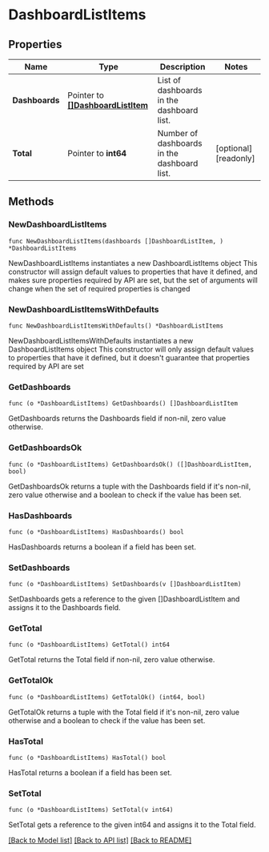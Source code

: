 # DashboardListItems

## Properties

Name | Type | Description | Notes
------------ | ------------- | ------------- | -------------
**Dashboards** | Pointer to [**[]DashboardListItem**](DashboardListItem.md) | List of dashboards in the dashboard list. | 
**Total** | Pointer to **int64** | Number of dashboards in the dashboard list. | [optional] [readonly] 

## Methods

### NewDashboardListItems

`func NewDashboardListItems(dashboards []DashboardListItem, ) *DashboardListItems`

NewDashboardListItems instantiates a new DashboardListItems object
This constructor will assign default values to properties that have it defined,
and makes sure properties required by API are set, but the set of arguments
will change when the set of required properties is changed

### NewDashboardListItemsWithDefaults

`func NewDashboardListItemsWithDefaults() *DashboardListItems`

NewDashboardListItemsWithDefaults instantiates a new DashboardListItems object
This constructor will only assign default values to properties that have it defined,
but it doesn't guarantee that properties required by API are set

### GetDashboards

`func (o *DashboardListItems) GetDashboards() []DashboardListItem`

GetDashboards returns the Dashboards field if non-nil, zero value otherwise.

### GetDashboardsOk

`func (o *DashboardListItems) GetDashboardsOk() ([]DashboardListItem, bool)`

GetDashboardsOk returns a tuple with the Dashboards field if it's non-nil, zero value otherwise
and a boolean to check if the value has been set.

### HasDashboards

`func (o *DashboardListItems) HasDashboards() bool`

HasDashboards returns a boolean if a field has been set.

### SetDashboards

`func (o *DashboardListItems) SetDashboards(v []DashboardListItem)`

SetDashboards gets a reference to the given []DashboardListItem and assigns it to the Dashboards field.

### GetTotal

`func (o *DashboardListItems) GetTotal() int64`

GetTotal returns the Total field if non-nil, zero value otherwise.

### GetTotalOk

`func (o *DashboardListItems) GetTotalOk() (int64, bool)`

GetTotalOk returns a tuple with the Total field if it's non-nil, zero value otherwise
and a boolean to check if the value has been set.

### HasTotal

`func (o *DashboardListItems) HasTotal() bool`

HasTotal returns a boolean if a field has been set.

### SetTotal

`func (o *DashboardListItems) SetTotal(v int64)`

SetTotal gets a reference to the given int64 and assigns it to the Total field.


[[Back to Model list]](../README.md#documentation-for-models) [[Back to API list]](../README.md#documentation-for-api-endpoints) [[Back to README]](../README.md)


